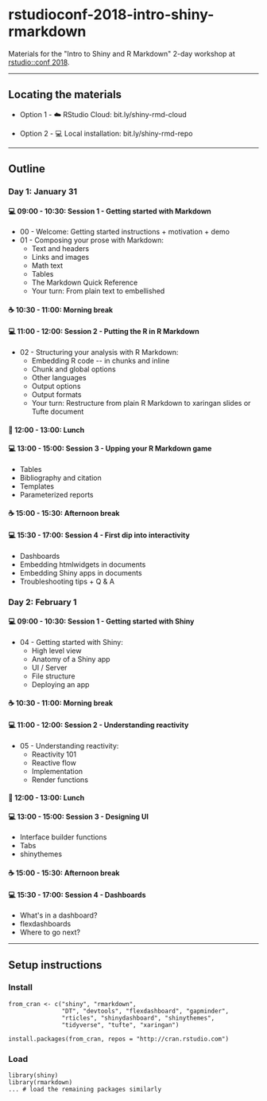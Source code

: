# rstudioconf-2018-intro-shiny-rmarkdown

Materials for the "Intro to Shiny and R Markdown" 2-day workshop at [rstudio::conf 2018](https://www.rstudio.com/conference/).

---

## Locating the materials

* Option 1 - :cloud: RStudio Cloud: bit.ly/shiny-rmd-cloud

* Option 2 - :computer: Local installation: bit.ly/shiny-rmd-repo

---

## Outline

### Day 1: January 31

#### :computer: 09:00 - 10:30: Session 1 - Getting started with Markdown
  - 00 - Welcome: Getting started instructions + motivation + demo
  - 01 - Composing your prose with Markdown:
    - Text and headers
    - Links and images
    - Math text
    - Tables
    - The Markdown Quick Reference
    - Your turn: From plain text to embellished

#### :coffee: 10:30 - 11:00: Morning break

#### :computer: 11:00 - 12:00: Session 2 - Putting the R in R Markdown
  - 02 - Structuring your analysis with R Markdown:
    - Embedding R code -- in chunks and inline
    - Chunk and global options
    - Other languages
    - Output options
    - Output formats
    - Your turn: Restructure from plain R Markdown to xaringan slides or Tufte document
  
#### :fork_and_knife: 12:00 - 13:00: Lunch

#### :computer: 13:00 - 15:00: Session 3 - Upping your R Markdown game
  - Tables
  - Bibliography and citation
  - Templates
  - Parameterized reports

#### :coffee: 15:00 - 15:30: Afternoon break

#### :computer: 15:30 - 17:00: Session 4 - First dip into interactivity
  - Dashboards
  - Embedding htmlwidgets in documents
  - Embedding Shiny apps in documents
  - Troubleshooting tips + Q & A

### Day 2: February 1

#### :computer: 09:00 - 10:30: Session 1 - Getting started with Shiny
  - 04 - Getting started with Shiny:
    - High level view
    - Anatomy of a Shiny app
    - UI / Server
    - File structure
    - Deploying an app

#### :coffee: 10:30 - 11:00: Morning break

#### :computer: 11:00 - 12:00: Session 2 - Understanding reactivity
  - 05 - Understanding reactivity:
    - Reactivity 101
    - Reactive flow
    - Implementation
    - Render functions
  
#### :fork_and_knife: 12:00 - 13:00: Lunch

#### :computer: 13:00 - 15:00: Session 3 - Designing UI
  - Interface builder functions
  - Tabs
  - shinythemes

#### :coffee: 15:00 - 15:30: Afternoon break

#### :computer: 15:30 - 17:00: Session 4 - Dashboards
  - What's in a dashboard?
  - flexdashboards
  - Where to go next?

---

## Setup instructions

### Install

```
from_cran <- c("shiny", "rmarkdown", 
               "DT", "devtools", "flexdashboard", "gapminder",
               "rticles", "shinydashboard", "shinythemes", 
               "tidyverse", "tufte", "xaringan")

install.packages(from_cran, repos = "http://cran.rstudio.com")
```

### Load

```
library(shiny)
library(rmarkdown)
... # load the remaining packages similarly
```
